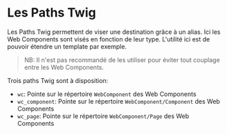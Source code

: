 Les Paths Twig
==============

Les Paths Twig permettent de viser une destination grâce à un alias. Ici les Web Components sont visés en fonction de leur type.
L'utilité ici est de pouvoir étendre un template par exemple.

> NB: Il n'est pas recommandé de les utiliser pour éviter tout couplage entre les Web Components. 

Trois paths Twig sont à disposition:

- `wc`: Pointe sur le répertoire `WebComponent` des Web Components
- `wc_component`: Pointe sur le répertoire `WebComponent/Component` des Web Components
- `wc_page`: Pointe sur le répertoire `WebComponent/Page` des Web Components